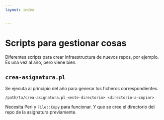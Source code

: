 ```yaml
---
layout: index


---
```

# Scripts para gestionar cosas


Diferentes scripts para crear infraestructura de nuevos repos, por
ejemplo. Es una vez al año, pero viene bien.

## `crea-asignatura.pl` 

Se ejecuta al principio del año para generar los ficheros
correspondientes. 


	/path/to/crea-asignatura.pl <este-directorio> <directorio-a-copiar>

Necesita Perl y `File::Copy` para funcionar. Y que se cree el
directorio del repo de la asignatura previamente. 
